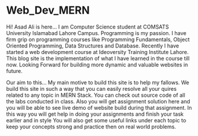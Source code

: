 # Web_Dev_MERN
Hi! Asad Ali is here...
I am Computer Science student at COMSATS University Islamabad Lahore Campus. Programming is my passion. I have firm grip on programming courses like Programming Fundamentals, Object Oriented Programming, Data Structures and Database. Recently I have started a web development course at Ideoversity Training Institute Lahore. This blog site is the implementation of what I have learned in the course till now. Looking Forward for building more dynamic and valuable websites in future.

Our aim to this...
My main motive to build this site is to help my fallows. We build this site in such a way that you can easily resolve all your quires related to any topic in MERN Stack. You can check out source code of all the labs conducted in class. Also you will get assignment solution here and you will be able to see live demo of website build during that assignment. In this way you will get help in doing your assignments and finish your task earlier and in style You will also get some useful links under each topic to keep your concepts strong and practice then on real world problems.

